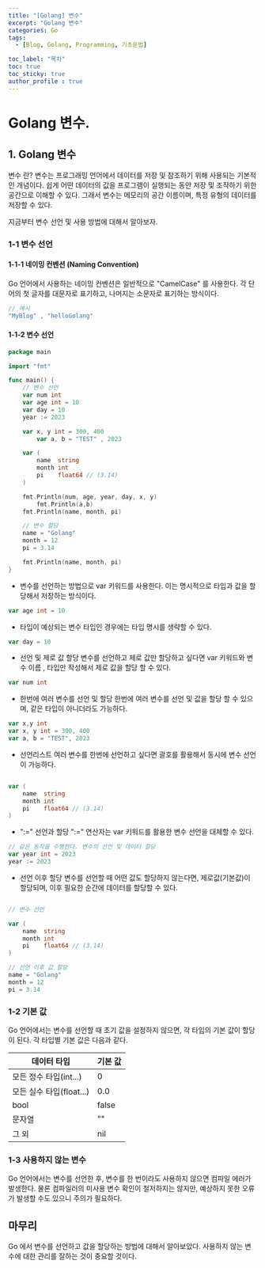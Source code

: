 ```yaml
---
title: "[Golang] 변수"
excerpt: "Golang 변수"
categories: Go 
tags:
  - [Blog, Golang, Programming, 기초문법]

toc_label: "목차"
toc: true
toc_sticky: true
author_profile : true
---
```


# Golang 변수.

## 1. Golang 변수

변수 란?
변수는 프로그래밍 언어에서 데이터를 저장 및 참조하기 위해 사용되는 기본적인 개념이다.
쉽게 어떤 데이터의 값을 프로그램이 실행되는 동안 저장 및 조작하기 위한 공간으로 이해할 수 있다.
그래서 변수는 메모리의 공간 이름이며, 특정 유형의 데이터를 저장할 수 있다.

지금부터 변수 선언 및 사용 방법에 대해서 알아보자.

### 1-1 변수 선언

#### 1-1-1 네이밍 컨벤션 (Naming Convention)

Go 언어에서 사용하는 네이밍 컨벤션은 일반적으로 "CamelCase" 를 사용한다.
각 단어의 첫 글자를 대문자로 표기하고, 나머지는 소문자로 표기하는 방식이다.
```go
// 예시
"MyBlog" , "helloGolang"
```

#### 1-1-2 변수 선언

```go
package main

import "fmt"

func main() {
	// 변수 선언
	var num int
	var age int = 10
	var day = 10
	year := 2023

	var x, y int = 300, 400
        var a, b = "TEST" , 2023

	var (
		name  string
		month int
		pi    float64 // (3.14)
	)

	fmt.Println(num, age, year, day, x, y)
        fmt.Println(a,b)
	fmt.Println(name, month, pi)

	// 변수 할당
	name = "Golang"
	month = 12
	pi = 3.14

	fmt.Println(name, month, pi)
}

```

- 변수를 선언하는 방법으로 var 키워드를 사용한다.
이는 명시적으로 타입과 값을 할당해서 저장하는 방식이다.

```go
var age int = 10
```

- 타입이 예상되는 변수 타입인 경우에는 타입 명시를 생략할 수 있다.

```go
var day = 10
```

- 선언 및 제로 값 할당
변수를 선언하고 제로 값만 할당하고 싶다면 var 키워드와 변수 이름 , 타입만 작성해서 제로 값을 할당 할 수 있다.

```go
var num int
```

- 한번에 여러 변수를 선언 및 할당
한번에 여러 변수를 선언 및 값을 할당 할 수 있으며, 같은 타입이 아니더라도 가능하다.

```go
var x,y int
var x, y int = 300, 400
var a, b = "TEST", 2023
```

- 선언리스트
여러 변수를 한번에 선언하고 싶다면 괄호를 활용해서 동시에 변수 선언이 가능하다.

```go

var (
	name  string
	month int
	pi    float64 // (3.14)
)

```

- ":=" 선언과 할당
":=" 연산자는 var 키워드를 활용한 변수 선언을 대체할 수 있다.

```go
// 같은 동작을 수행한다. 변수의 선언 및 데이터 할당
var year int = 2023
year := 2023
```

- 선언 이후 할당
변수를 선언할 때 어떤 값도 할당하지 않는다면, 제로값(기본값)이 할당되며,
이후 필요한 순간에 데이터를 할당할 수 있다.

```go

// 변수 선언

var (
    name  string
    month int
    pi    float64 // (3.14)
)

// 선언 이후 값 할당
name = "Golang"
month = 12
pi = 3.14

```

### 1-2 기본 값
Go 언어에서는 변수를 선언할 때 초기 값을 설정하지 않으면, 각 타입의 기본 값이 할당이 된다.
각 타입별 기본 값은 다음과 같다.

| 데이터 타입                | 기본 값     |
|------------------------|------------|
| 모든 정수 타입(int...) | 0          |
| 모든 실수 타입(float...) | 0.0        |
| bool                   | false      |
| 문자열                 | ""         |
| 그 외                  | nil        |



### 1-3 사용하지 않는 변수
Go 언어에서는 변수를 선언한 후, 변수를 한 번이라도 사용하지 않으면 컴파일 에러가 발생한다.
물론 컴파일러의 미사용 변수 확인이 철저하지는 않지만, 예상하지 못한 오류가 발생할 수도 있으니 주의가 필요하다.

## 마무리
Go 에서 변수를 선언하고 값을 할당하는 방법에 대해서 알아보았다.
사용하지 않는 변수에 대한 관리를 잘하는 것이 중요할 것이다.
